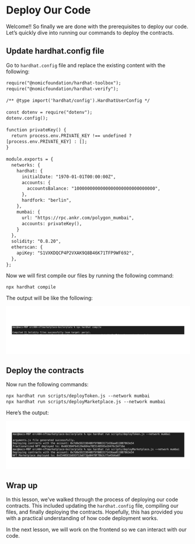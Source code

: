 # Deploy Our Code

Welcome!! So finally we are done with the prerequisites to deploy our code. Let’s quickly dive into running our commands to deploy the contracts.

## Update hardhat.config file

Go to `hardhat.config` file and replace the existing content with the following:

```
require("@nomicfoundation/hardhat-toolbox");
require("@nomicfoundation/hardhat-verify");

/** @type import('hardhat/config').HardhatUserConfig */

const dotenv = require("dotenv");
dotenv.config();

function privateKey() {
  return process.env.PRIVATE_KEY !== undefined ? [process.env.PRIVATE_KEY] : [];
}

module.exports = {
  networks: {
    hardhat: {
      initialDate: "1970-01-01T00:00:00Z",
      accounts: {
        accountsBalance: "1000000000000000000000000000000",
      },
      hardfork: "berlin",
    },
    mumbai: {
      url: "https://rpc.ankr.com/polygon_mumbai",
      accounts: privateKey(),
    }
  },
  solidity: "0.8.20",
  etherscan: {
    apiKey: "S1VXKDQCP4P2VXAK9Q8B46K71TFP9WF692",
  },
};
```

Now we will first compile our files by running the following command:

```
npx hardhat compile
```

The output will be like the following:

![Frame 3560381.jpg](https://github.com/0xmetaschool/Learning-Projects/blob/main/assests_for_all/assests_for_erc404/4%20Deploy%20the%20MarketPlace/Deploy%20Our%20Code/Frame_3560381.webp?raw=true)

## Deploy the contracts

Now run the following commands:

```
npx hardhat run scripts/deployToken.js --network mumbai
npx hardhat run scripts/deployMarketplace.js --network mumbai
```

Here’s the output:

![Frame 3560381 (1).jpg](https://github.com/0xmetaschool/Learning-Projects/blob/main/assests_for_all/assests_for_erc404/4%20Deploy%20the%20MarketPlace/Deploy%20Our%20Code/Frame_3560381_(1).webp?raw=true)

## Wrap up

In this lesson, we've walked through the process of deploying our code contracts. This included updating the `hardhat.config` file, compiling our files, and finally deploying the contracts. Hopefully, this has provided you with a practical understanding of how code deployment works. 

In the next lesson, we will work on the frontend so we can interact with our code.